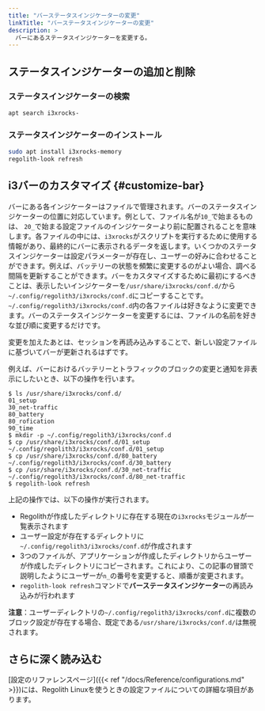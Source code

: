 ```yaml
---
title: "バーステータスインジケーターの変更"
linkTitle: "バーステータスインジケーターの変更"
description: >
  バーにあるステータスインジケーターを変更する。
---
```


## ステータスインジケーターの追加と削除

### ステータスインジケーターの検索

```bash
apt search i3xrocks-
```

### ステータスインジケーターのインストール

```bash
sudo apt install i3xrocks-memory
regolith-look refresh
```

## i3バーのカスタマイズ {#customize-bar}

バーにある各インジケーターはファイルで管理されます。バーのステータスインジケーターの位置に対応しています。例として、ファイル名が`10_`で始まるものは、 `20_`で始まる設定ファイルのインジケーターより前に配置されることを意味します。各ファイルの中には、`i3xrocks`がスクリプトを実行するために使用する情報があり、最終的にバーに表示されるデータを返します。いくつかのステータスインジケーターは設定パラメーターが存在し、ユーザーの好みに合わせることができます。例えば、バッテリーの状態を頻繁に変更するのがよい場合、調べる間隔を更新することができます。バーをカスタマイズするために最初にするべきことは、表示したいインジケーターを`/usr/share/i3xrocks/conf.d/`から`~/.config/regolith3/i3xrocks/conf.d`にコピーすることです。 `~/.config/regolith3/i3xrocks/conf.d`内の各ファイルは好きなように変更できます。バーのステータスインジケーターを変更するには、ファイルの名前を好きな並び順に変更するだけです。

変更を加えたあとは、セッションを再読み込みすることで、新しい設定ファイルに基づいてバーが更新されるはずです。

例えば、バーにおけるバッテリーとトラフィックのブロックの変更と通知を非表示にしたいとき、以下の操作を行います。

```console
$ ls /usr/share/i3xrocks/conf.d/
01_setup
30_net-traffic
80_battery
80_rofication
90_time
$ mkdir -p ~/.config/regolith3/i3xrocks/conf.d
$ cp /usr/share/i3xrocks/conf.d/01_setup ~/.config/regolith3/i3xrocks/conf.d/01_setup
$ cp /usr/share/i3xrocks/conf.d/80_battery ~/.config/regolith3/i3xrocks/conf.d/30_battery
$ cp /usr/share/i3xrocks/conf.d/30_net-traffic ~/.config/regolith3/i3xrocks/conf.d/80_net-traffic
$ regolith-look refresh
```

上記の操作では、以下の操作が実行されます。

-   Regolithが作成したディレクトリに存在する現在の`i3xrocks`モジュールが一覧表示されます
-   ユーザー設定が存在するディレクトリに`~/.config/regolith3/i3xrocks/conf.d`が作成されます
-   3つのファイルが、アプリケーションが作成したディレクトリからユーザーが作成したディレクトリにコピーされます。これにより、この記事の冒頭で説明したようにユーザーが`n_`の番号を変更すると、順番が変更されます。
-   `regolith-look refresh`コマンドで**バーステータスインジケーター**の再読み込みが行われます

**注意**：ユーザーディレクトリの`~/.config/regolith3/i3xrocks/conf.d`に複数のブロック設定が存在する場合、既定である`/usr/share/i3xrocks/conf.d/`は無視されます。

## さらに深く読み込む

[設定のリファレンスページ]({{< ref "/docs/Reference/configurations.md" >}})には、Regolith Linuxを使うときの設定ファイルについての詳細な項目があります。
